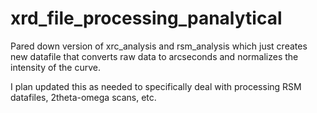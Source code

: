 # xrd_file_processing_panalytical
Pared down version of xrc_analysis and rsm_analysis which just creates new datafile that converts raw data to arcseconds and normalizes the intensity of the curve.

I plan updated this as needed to specifically deal with processing RSM datafiles, 2theta-omega scans, etc.
